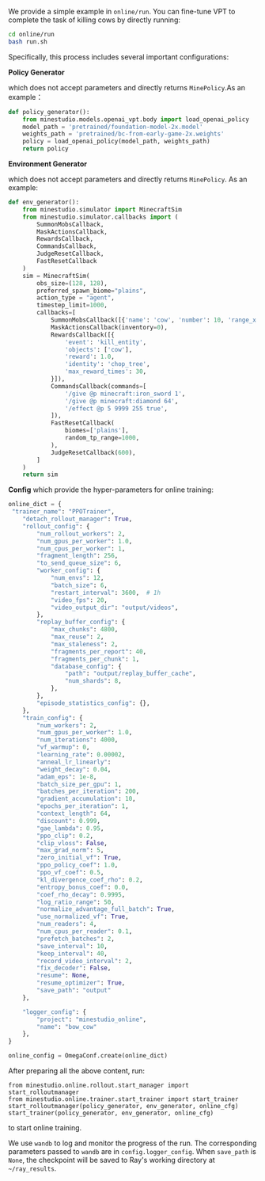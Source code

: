 We provide a simple example in `online/run`. You can fine-tune VPT to complete the task of killing cows by directly running:

```bash
cd online/run
bash run.sh
```

Specifically, this process includes several important configurations:

**Policy Generator**

which does not accept parameters and directly returns `MinePolicy`.As an example：
```python
def policy_generator():
    from minestudio.models.openai_vpt.body import load_openai_policy
    model_path = 'pretrained/foundation-model-2x.model'
    weights_path = 'pretrained/bc-from-early-game-2x.weights'
    policy = load_openai_policy(model_path, weights_path)
    return policy
```

**Environment Generator**

which does not accept parameters and directly returns `MinePolicy`. As an example:

```python
def env_generator():
    from minestudio.simulator import MinecraftSim
    from minestudio.simulator.callbacks import (
        SummonMobsCallback, 
        MaskActionsCallback, 
        RewardsCallback, 
        CommandsCallback, 
        JudgeResetCallback,
        FastResetCallback
    )
    sim = MinecraftSim(
        obs_size=(128, 128), 
        preferred_spawn_biome="plains", 
        action_type = "agent",
        timestep_limit=1000,
        callbacks=[
            SummonMobsCallback([{'name': 'cow', 'number': 10, 'range_x': [-5, 5], 'range_z': [-5, 5]}]),
            MaskActionsCallback(inventory=0), 
            RewardsCallback([{
                'event': 'kill_entity', 
                'objects': ['cow'], 
                'reward': 1.0, 
                'identity': 'chop_tree', 
                'max_reward_times': 30, 
            }]),
            CommandsCallback(commands=[
                '/give @p minecraft:iron_sword 1',
                '/give @p minecraft:diamond 64',
                '/effect @p 5 9999 255 true',
            ]),
            FastResetCallback(
                biomes=['plains'],
                random_tp_range=1000,
            ),
            JudgeResetCallback(600),
        ]
    )
    return sim
```

**Config** which provide the hyper-parameters for online training:
```python
online_dict = {
 "trainer_name": "PPOTrainer",
    "detach_rollout_manager": True,
    "rollout_config": {
        "num_rollout_workers": 2,
        "num_gpus_per_worker": 1.0,
        "num_cpus_per_worker": 1,
        "fragment_length": 256,
        "to_send_queue_size": 6,
        "worker_config": {
            "num_envs": 12,
            "batch_size": 6,
            "restart_interval": 3600,  # 1h
            "video_fps": 20,
            "video_output_dir": "output/videos",
        },
        "replay_buffer_config": {
            "max_chunks": 4800,
            "max_reuse": 2,
            "max_staleness": 2,
            "fragments_per_report": 40,
            "fragments_per_chunk": 1,
            "database_config": {
                "path": "output/replay_buffer_cache",
                "num_shards": 8,
            },
        },
        "episode_statistics_config": {},
    },
    "train_config": {
        "num_workers": 2,
        "num_gpus_per_worker": 1.0,
        "num_iterations": 4000,
        "vf_warmup": 0,
        "learning_rate": 0.00002,
        "anneal_lr_linearly": 
        "weight_decay": 0.04,
        "adam_eps": 1e-8,
        "batch_size_per_gpu": 1,
        "batches_per_iteration": 200,
        "gradient_accumulation": 10, 
        "epochs_per_iteration": 1, 
        "context_length": 64,
        "discount": 0.999,
        "gae_lambda": 0.95,
        "ppo_clip": 0.2,
        "clip_vloss": False, 
        "max_grad_norm": 5, 
        "zero_initial_vf": True,
        "ppo_policy_coef": 1.0,
        "ppo_vf_coef": 0.5, 
        "kl_divergence_coef_rho": 0.2,
        "entropy_bonus_coef": 0.0,
        "coef_rho_decay": 0.9995,
        "log_ratio_range": 50,  
        "normalize_advantage_full_batch": True, 
        "use_normalized_vf": True,
        "num_readers": 4,
        "num_cpus_per_reader": 0.1,
        "prefetch_batches": 2,
        "save_interval": 10,
        "keep_interval": 40,
        "record_video_interval": 2,
        "fix_decoder": False,
        "resume": None, 
        "resume_optimizer": True,
        "save_path": "output"
    },

    "logger_config": {
        "project": "minestudio_online",
        "name": "bow_cow"
    },
}

online_config = OmegaConf.create(online_dict)
```

After preparing all the above content, run:

```
from minestudio.online.rollout.start_manager import start_rolloutmanager
from minestudio.online.trainer.start_trainer import start_trainer
start_rolloutmanager(policy_generator, env_generator, online_cfg)
start_trainer(policy_generator, env_generator, online_cfg)
```

to start online training.

We use `wandb` to log and monitor the progress of the run. The corresponding parameters passed to `wandb` are in `config.logger_config`. When `save_path` is `None`, the checkpoint will be saved to Ray's working directory at `~/ray_results`.